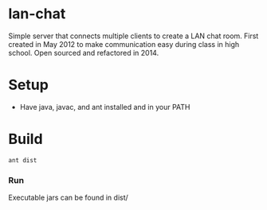 lan-chat
=======================

Simple server that connects multiple clients to create a LAN chat room. 
First created in May 2012 to make communication easy during class in high school. 
Open sourced and refactored in 2014.

Setup
=====

- Have java, javac, and ant installed and in your PATH

Build
============
  
    ant dist
  
### Run

Executable jars can be found in dist/

